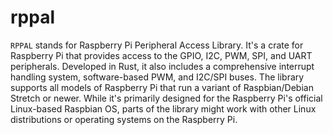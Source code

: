 # rppal

`RPPAL` stands for Raspberry Pi Peripheral Access Library. It's a crate for Raspberry Pi that provides access to the GPIO, I2C, PWM, SPI, and UART peripherals. Developed in Rust, it also includes a comprehensive interrupt handling system, software-based PWM, and I2C/SPI buses. The library supports all models of Raspberry Pi that run a variant of Raspbian/Debian Stretch or newer. While it's primarily designed for the Raspberry Pi's official Linux-based Raspbian OS, parts of the library might work with other Linux distributions or operating systems on the Raspberry Pi.